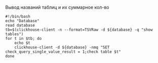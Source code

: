 Вывод названий таблиц и их суммарное кол-во

```
#!/bin/bash
echo "Database"
read database
tb=$(clickhouse-client -n --format=TSVRaw -d ${database} -q "show tables")
for t in $tb; do
    echo $t
    clickhouse-client -d ${database} -nmq "SET check_query_single_value_result = 1;check table $t"
done
```
